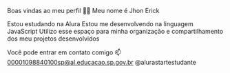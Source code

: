 Boas vindas ao meu perfil 💙💙
Meu nome é Jhon Erick

Estou estudando na Alura
Estou me desenvolvendo na linguagem JavaScript
Utilizo esse espaço para minha organização e compartilhamento dos meu projetos desenvolvidos

Você pode entrar em contato comigo 📫
00001098840100sp@al.educacao.sp.gov.br
@alurastartestudante
